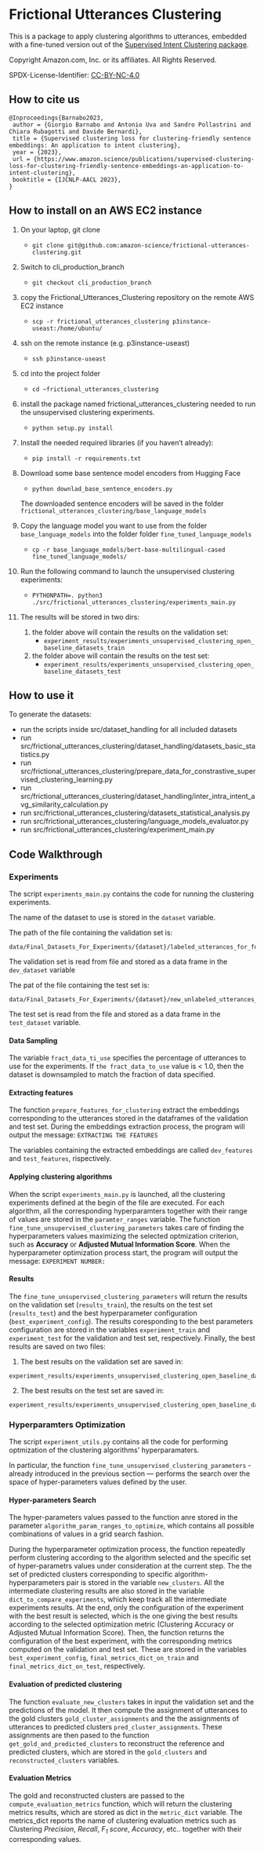 # Frictional Utterances Clustering
This is a package to apply clustering algorithms to utterances, 
embedded with a fine-tuned version out of the [Supervised Intent Clustering package](https://github.com/amazon-science/supervised-intent-clustering).

Copyright Amazon.com, Inc. or its affiliates. All Rights Reserved.  

SPDX-License-Identifier: [CC-BY-NC-4.0](./LICENSE)

## How to cite us
```
@Inproceedings{Barnabo2023,
 author = {Giorgio Barnabo and Antonio Uva and Sandro Pollastrini and Chiara Rubagotti and Davide Bernardi},
 title = {Supervised clustering loss for clustering-friendly sentence embeddings: An application to intent clustering},
 year = {2023},
 url = {https://www.amazon.science/publications/supervised-clustering-loss-for-clustering-friendly-sentence-embeddings-an-application-to-intent-clustering},
 booktitle = {IJCNLP-AACL 2023},
}
```

## How to install on an AWS EC2 instance
1. On your laptop, git clone 
   - `git clone git@github.com:amazon-science/frictional-utterances-clustering.git`
2. Switch to cli_production_branch
   - `git checkout cli_production_branch`
3. copy the Frictional_Utterances_Clustering repository on the remote AWS EC2 instance
   - `scp -r frictional_utterances_clustering p3instance-useast:/home/ubuntu/`
4. ssh on the remote instance (e.g. p3instance-useast)
   - `ssh p3instance-useast`
5. cd into the project folder
   - `cd ~frictional_utterances_clustering`
6. install the package named frictional_utterances_clustering needed to run the unsupervised clustering experiments.
   - `python setup.py install`
7. Install the needed required libraries (if you haven’t already):
   - `pip install -r requirements.txt`
8. Download some base sentence model encoders from Hugging Face
   - `python downlad_base_sentence_encoders.py`

   The downloaded sentence encoders will be saved in the folder `frictional_utterances_clustering/base_language_models`
9. Copy the language model you want to use from the folder `base_language_models` into the folder folder `fine_tuned_language_models`
   - `cp -r base_language_models/bert-base-multilingual-cased fine_tuned_language_models/`
9. Run the following command to launch the unsupervised clustering experiments:
   - `PYTHONPATH=. python3 ./src/frictional_utterances_clustering/experiments_main.py`
10. The results will be stored in two dirs:
    1. the folder above will contain the results on the validation set:
       - `experiment_results/experiments_unsupervised_clustering_open_baseline_datasets_train`
    2. the folder above will contain the results on the test set:
       - `experiment_results/experiments_unsupervised_clustering_open_baseline_datasets_test`

## How to use it
To generate the datasets:
- run the scripts inside src/dataset_handling for all included datasets
- run src/frictional_utterances_clustering/dataset_handling/datasets_basic_statistics.py
- run src/frictional_utterances_clustering/prepare_data_for_constrastive_supervised_clustering_learning.py
- run src/frictional_utterances_clustering/dataset_handling/inter_intra_intent_avg_similarity_calculation.py
- run src/frictional_utterances_clustering/datasets_statistical_analysis.py
- run src/frictional_utterances_clustering/language_models_evaluator.py
- run src/frictional_utterances_clustering/experiment_main.py

## Code Walkthrough

### Experiments

The script `experiments_main.py` contains the code for running the clustering experiments.

The name of the dataset to use is stored in the `dataset` variable.

The path of the file containing the validation set is:

```
data/Final_Datasets_For_Experiments/{dataset}/labeled_utterances_for_for_hyperparameter_optimization.csv
```

The validation set is read from file and stored as a data frame in the `dev_dataset` variable

The pat of the file containing the test set is:

```
data/Final_Datasets_For_Experiments/{dataset}/new_unlabeled_utterances_to_cluster.csv'
```

The test set is read from the file and stored as a data frame in the `test_dataset` variable.

#### Data Sampling

The variable `fract_data_ti_use` specifies the percentage of utterances to use for the experiments. If `the fract_data_to_use` value is < 1.0, then the dataset is  downsampled to match the fraction of data specified.

#### Extracting features 

The function `prepare_features_for_clustering` extract the embeddings corresponding to the utterances stored in the  dataframes of the validation and test set. During the embeddings extraction process, the program will output the message: `EXTRACTING THE FEATURES`

The variables containing the extracted embeddings are called `dev_features` and `test_features`, rispectively.

#### Applying clustering algorithms

When the script `experiments_main.py` is launched, all the clustering experiments defined at the begin of the file are executed. For each algorithm, all the corresponding hyperparamters together with their range of values are stored in the `paramter_ranges` variable. The function `fine_tune_unsupervised_clustering_parameters` takes care of finding the hyperparameters values maximizing the selected optmization criterion, such as **Accuracy** or **Adjusted Mutual Information Score**. When the hyperparameter optimization process start, the program will output the message: `EXPERIMENT NUMBER:`

#### Results 

The `fine_tune_unsupervised_clustering_parameters` will return the results on the validation set (`results_train`), the results on the test set (`results_test`) and the best hyperparameter configuration (`best_experiment_config`). The results coresponding to the best parameters configuration are stored in the variables `experiment_train` and `experiment_test` for the validation and test set, respectively. 
Finally, the best results are saved on two files: 

1. The best results on the validation set are saved in:

```
experiment_results/experiments_unsupervised_clustering_open_baseline_datasets_train
```

2. The best results on the test set are saved in:

```
experiment_results/experiments_unsupervised_clustering_open_baseline_datasets_test
```

### Hyperparamters Optimization

The script `experiment_utils.py` contains all the code for performing optmization of the clustering algorithms' hyperparamaters.

In particular, the function `fine_tune_unsupervised_clustering_parameters` - already introduced in the previous section — performs the search over the space of hyper-parameters values defined by the user.

#### Hyper-parameters Search

The hyper-parameters values passed to the function anre stored in the parameter `algorithm_param_ranges_to_optimize`, which contains all possible combinations of values in a grid search fashion.

During the hyperparameter optimization process, the function repeatedly perform clustering according to the algorithm selected and the specific set of hyper-parametrs values under consideration at the current step. The the set of predicted clusters corresponding to specific algorithm-hyperparameters pair is stored in the variable `new_clusters`. All the intermediate clustering results are also stored in the variable `dict_to_compare_experiments`, which keep track all the intermediate experiments results.
At the end, only the configuration of the experiment with the best result is selected, which is the one giving the best results according to the  selected optimization metric (Clustering Accuracy or Adjusted Mutual Information Score). Then, the function returns the configuration of the best experiment, with the corresponding metrics computed on the validation and test set. These are stored in the variables `best_experiment_config`, `final_metrics_dict_on_train` and `final_metrics_dict_on_test`, respectively.

#### Evaluation of predicted clustering

The function `evaluate_new_clusters` takes in input the validation set and the predictions of the model. It then compute the assignment of utterances to the gold clusters `gold_cluster_assignments` and the the assignments of utterances to predicted clusters `pred_cluster_assignments`.
These assignments are then pased to the function `get_gold_and_predicted_clusters` to reconstruct the reference and predicted clusters, which are stored in the `gold_clusters` and `reconstructed_clusters` variables.

#### Evaluation Metrics

The gold and reconstructed clusters are passed to the `compute_evaluation_metrics` function, which will return the clustering metrics results, which are stored as dict in the `metric_dict` variable. The metrics_dict reports the name of clustering evaluation metrics such as Clustering *Precision*, *Recall*, *F<sub>1</sub> score*, *Accuracy*, etc.. together with their corresponding values.

